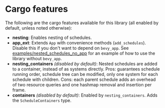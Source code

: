 # Cargo features

The following are the cargo features available for this library (all enabled by default, unless noted otherwise):

- **nesting**: Enables nesting of schedules.
- **app_ext**: Extends `App` with convenience methods (`add_schedules`). Disable this if you don't want to depend on `bevy_app`.
    See [examples/nested_schedules_no_app](https://github.com/vonforum/bevy_schedules_ext/blob/master/examples/nested_schedules_no_app.rs)
    for an example of how to use the library without `bevy_app`.
- **nesting_containers** *(disabled by default)*: Nested schedules are added to a container, instead of as systems directly.
    Pros: guarantees schedule running order, schedule tree can be modified, only one system for each schedule with children.
    Cons: each parent schedule adds an overhead of two resource queries and one hashmap removal and insertion per frame.
- **containers** *(disabled by default)*: Enabled by `nesting_containers`. Adds the `ScheduleContainers` type. 
